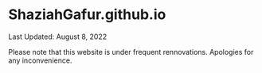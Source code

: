 # ShaziahGafur.github.io
Last Updated: August 8, 2022

Please note that this website is under frequent rennovations. Apologies for any inconvenience.
